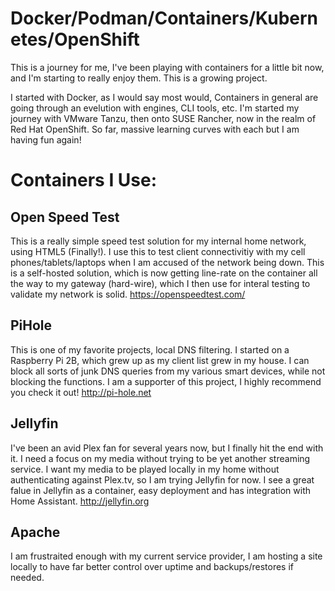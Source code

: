 # Docker/Podman/Containers/Kubernetes/OpenShift
This is a journey for me, I've been playing with containers for a little bit now, and I'm starting to really enjoy them.  This is a growing project.

I started with Docker, as I would say most would, Containers in general are going through an evelution with engines, CLI tools, etc. I'm started my journey with VMware Tanzu, then onto SUSE Rancher, now in the realm of Red Hat OpenShift.  So far, massive learning curves with each but I am having fun again!

# Containers I Use:

## Open Speed Test
This is a really simple speed test solution for my internal home network, using HTML5 (Finally!).  I use this to test client connectivitiy with my cell phones/tablets/laptops when I am accused of the network being down. This is a self-hosted solution, which is now getting line-rate on the container all the way to my gateway (hard-wire), which I then use for interal testing to validate my network is solid.
https://openspeedtest.com/

## PiHole
This is one of my favorite projects, local DNS filtering. I started on a Raspberry Pi 2B, which grew up as my client list grew in my house.  I can block all sorts of junk DNS queries from my various smart devices, while not blocking the functions.  I am a supporter of this project, I highly recommend you check it out!
http://pi-hole.net

## Jellyfin
I've been an avid Plex fan for several years now, but I finally hit the end with it. I need a focus on my media without trying to be yet another streaming service.  I want my media to be played locally in my home without authenticating against Plex.tv, so I am trying Jellyfin for now.  I see a great falue in Jellyfin as a container, easy deployment and has integration with Home Assistant.
http://jellyfin.org

## Apache
I am frustraited enough with my current service provider, I am hosting a site locally to have far better control over uptime and backups/restores if needed.